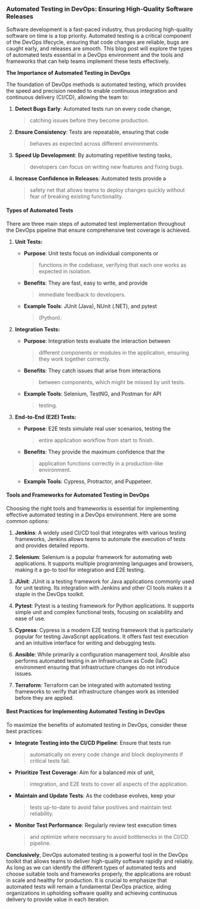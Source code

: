 ### **Automated Testing in DevOps: Ensuring High-Quality Software Releases**

Software development is a fast-paced industry, thus producing
high-quality software on time is a top priority. Automated testing is a
critical component of the DevOps lifecycle, ensuring that code changes
are reliable, bugs are caught early, and releases are smooth. This blog
post will explore the types of automated tests essential in a DevOps
environment and the tools and frameworks that can help teams implement
these tests effectively.

**The Importance of Automated Testing in DevOps**

The foundation of DevOps methods is automated testing, which provides
the speed and precision needed to enable continuous integration and
continuous delivery (CI/CD), allowing the team to:

1.  **Detect Bugs Early**: Automated tests run on every code change,
    > catching issues before they become production.

2.  **Ensure Consistency**: Tests are repeatable, ensuring that code
    > behaves as expected across different environments.

3.  **Speed Up Development**: By automating repetitive testing tasks,
    > developers can focus on writing new features and fixing bugs.

4.  **Increase Confidence in Releases**: Automated tests provide a
    > safety net that allows teams to deploy changes quickly without
    > fear of breaking existing functionality.

#### **Types of Automated Tests**

There are three main steps of automated test implementation throughout
the DevOps pipeline that ensure comprehensive test coverage is achieved.

1.  **Unit Tests:**

    -   **Purpose**: Unit tests focus on individual components or
        > functions in the codebase, verifying that each one works as
        > expected in isolation.

    -   **Benefits**: They are fast, easy to write, and provide
        > immediate feedback to developers.

    -   **Example Tools**: JUnit (Java), NUnit (.NET), and pytest
        > (Python).

2.  **Integration Tests:**

    -   **Purpose**: Integration tests evaluate the interaction between
        > different components or modules in the application, ensuring
        > they work together correctly.

    -   **Benefits**: They catch issues that arise from interactions
        > between components, which might be missed by unit tests.

    -   **Example Tools**: Selenium, TestNG, and Postman for API
        > testing.

3.  **End-to-End (E2E) Tests:**

    -   **Purpose**: E2E tests simulate real user scenarios, testing the
        > entire application workflow from start to finish.

    -   **Benefits**: They provide the maximum confidence that the
        > application functions correctly in a production-like
        > environment.

    -   **Example Tools**: Cypress, Protractor, and Puppeteer.

#### **Tools and Frameworks for Automated Testing in DevOps**

Choosing the right tools and frameworks is essential for implementing
effective automated testing in a DevOps environment. Here are some
common options:

1.  **Jenkins**: A widely used CI/CD tool that integrates with various
    testing frameworks, Jenkins allows teams to automate the execution
    of tests and provides detailed reports.

2.  **Selenium**: Selenium is a popular framework for automating web
    applications. It supports multiple programming languages and
    browsers, making it a go-to tool for integration and E2E testing.

3.  **JUnit**: JUnit is a testing framework for Java applications
    commonly used for unit testing. Its integration with Jenkins and
    other CI tools makes it a staple in the DevOps toolkit.

4.  **Pytest**: Pytest is a testing framework for Python applications.
    It supports simple unit and complex functional tests, focusing on
    scalability and ease of use.

5.  **Cypress**: Cypress is a modern E2E testing framework that is
    particularly popular for testing JavaScript applications. It offers
    fast test execution and an intuitive interface for writing and
    debugging tests.

6.  **Ansible**: While primarily a configuration management tool,
    Ansible also performs automated testing in an Infrastructure as Code
    (IaC) environment ensuring that infrastructure changes do not
    introduce issues.

7.  **Terraform**: Terraform can be integrated with automated testing
    frameworks to verify that infrastructure changes work as intended
    before they are applied.

#### 

#### **Best Practices for Implementing Automated Testing in DevOps**

To maximize the benefits of automated testing in DevOps, consider these
best practices:

-   **Integrate Testing into the CI/CD Pipeline**: Ensure that tests run
    > automatically on every code change and block deployments if
    > critical tests fail.

-   **Prioritize Test Coverage**: Aim for a balanced mix of unit,
    > integration, and E2E tests to cover all aspects of the
    > application.

-   **Maintain and Update Tests**: As the codebase evolves, keep your
    > tests up-to-date to avoid false positives and maintain test
    > reliability.

-   **Monitor Test Performance**: Regularly review test execution times
    > and optimize where necessary to avoid bottlenecks in the CI/CD
    > pipeline.

**Conclusively**, DevOps automated testing is a powerful tool in the
DevOps toolkit that allows teams to deliver high-quality software
rapidly and reliably. As long as we can identify the different types of
automated tests and choose suitable tools and frameworks properly, the
applications are robust in scale and healthy for production. It is
crucial to emphasize that automated tests will remain a fundamental
DevOps practice, aiding organizations in upholding software quality and
achieving continuous delivery to provide value in each iteration.
